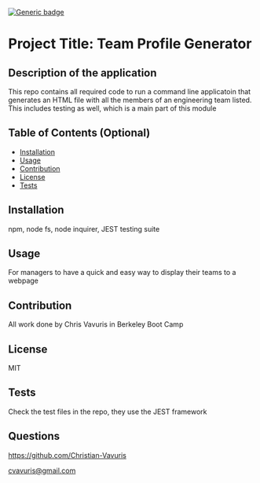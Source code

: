 
[![Generic badge](https://img.shields.io/badge/LICENSE-MIT-<BLUE>.svg)](https://shields.io/)
# Project Title: Team Profile Generator

## Description of the application

This repo contains all required code to run a command line applicatoin that generates an HTML file with all the members of an engineering team listed.  This includes testing as well, which is a main part of this module

## Table of Contents (Optional)

* [Installation](#installation)
* [Usage](#usage)
* [Contribution](#Contribution)
* [License](#license)
* [Tests](#Tests)




## Installation

npm, node fs, node inquirer, JEST testing suite 


## Usage 

For managers to have a quick and easy way to display their teams to a webpage


## Contribution

All work done by Chris Vavuris in Berkeley Boot Camp

## License

MIT

## Tests

Check the test files in the repo, they use the JEST framework

## Questions

https://github.com/Christian-Vavuris

cvavuris@gmail.com
